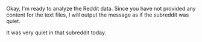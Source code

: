 Okay, I'm ready to analyze the Reddit data. Since you have not provided any content for the text files, I will output the message as if the subreddit was quiet.

It was very quiet in that subreddit today.
